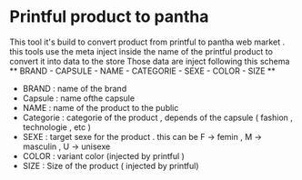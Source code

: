 # Printful product to pantha


This tool it's build to convert product from printful to pantha web market .
this tools use the meta inject inside the name of the printful product to convert it into data to the store
Those data are inject following this schema
** BRAND - CAPSULE - NAME - CATEGORIE - SEXE - COLOR - SIZE **


- BRAND : name of the brand
- Capsule : name ofthe capsule
- NAME : name of the product to the public
- Categorie : categorie of the product , depends of the capsule ( fashion , technologie , etc )
- SEXE : target sexe for the product . this can be F -> femin , M -> masculin , U -> unisexe
- COLOR : variant color (injected by printful )
- SIZE : Size of the product ( injected by printful)


